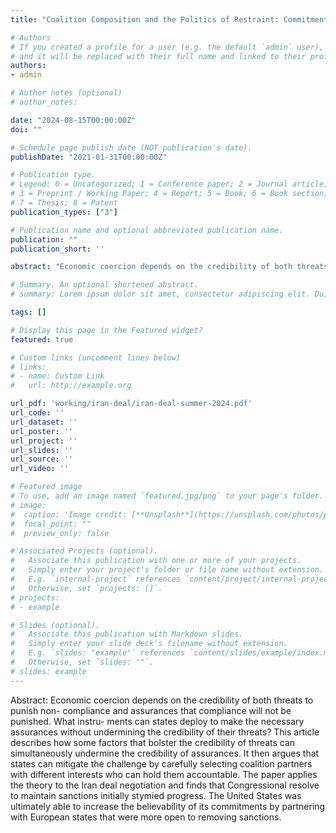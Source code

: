 ```yaml
---
title: "Coalition Composition and the Politics of Restraint: Commitment Credibility in the Iran Deal Negotiation"

# Authors
# If you created a profile for a user (e.g. the default `admin` user), write the username (folder name) here 
# and it will be replaced with their full name and linked to their profile.
authors:
- admin

# Author notes (optional)
# author_notes:

date: "2024-08-15T00:00:00Z"
doi: ""

# Schedule page publish date (NOT publication's date).
publishDate: "2021-01-31T00:00:00Z"

# Publication type.
# Legend: 0 = Uncategorized; 1 = Conference paper; 2 = Journal article;
# 3 = Preprint / Working Paper; 4 = Report; 5 = Book; 6 = Book section;
# 7 = Thesis; 8 = Patent
publication_types: ["3"]

# Publication name and optional abbreviated publication name.
publication: ""
publication_short: ''

abstract: "Economic coercion depends on the credibility of both threats to punish noncompliance and  assurances that compliance will not be punished. What instruments can states deploy to make the necessary assurances without undermining the credibility of their threats? This article describes how some actions that bolster the credibility of threats can simultaneously undermine the credibility of assurances. It then argues that states can mitigate the challenge by carefully selecting coalition partners with different interests who can hold them accountable. The paper applies the theory to the Iran deal negotiation and finds that Congressional resolve to maintain sanctions initially stymied progress. The United States was ultimately able to increase the believability of its commitments by partnering with European states that were more open to removing sanctions."

# Summary. An optional shortened abstract.
# summary: Lorem ipsum dolor sit amet, consectetur adipiscing elit. Duis posuere tellus ac convallis placerat. Proin tincidunt magna sed ex sollicitudin condimentum.

tags: []

# Display this page in the Featured widget?
featured: true

# Custom links (uncomment lines below)
# links:
# - name: Custom Link
#   url: http://example.org

url_pdf: 'working/iran-deal/iran-deal-summer-2024.pdf'
url_code: ''
url_dataset: ''
url_poster: ''
url_project: ''
url_slides: ''
url_source: ''
url_video: ''

# Featured image
# To use, add an image named `featured.jpg/png` to your page's folder. 
# image:
#  caption: 'Image credit: [**Unsplash**](https://unsplash.com/photos/pLCdAaMFLTE)'
#  focal_point: ""
#  preview_only: false

# Associated Projects (optional).
#   Associate this publication with one or more of your projects.
#   Simply enter your project's folder or file name without extension.
#   E.g. `internal-project` references `content/project/internal-project/index.md`.
#   Otherwise, set `projects: []`.
# projects:
# - example

# Slides (optional).
#   Associate this publication with Markdown slides.
#   Simply enter your slide deck's filename without extension.
#   E.g. `slides: "example"` references `content/slides/example/index.md`.
#   Otherwise, set `slides: ""`.
# slides: example
---
```


Abstract: Economic coercion depends on the credibility of both threats to punish non- compliance and assurances that compliance will not be punished. What instru- ments can states deploy to make the necessary assurances without undermining the credibility of their threats? This article describes how some factors that bolster the credibility of threats can simultaneously undermine the credibility of assurances. It then argues that states can mitigate the challenge by carefully selecting coalition partners with different interests who can hold them accountable. The paper applies the theory to the Iran deal negotiation and finds that Congressional resolve to maintain sanctions initially stymied progress. The United States was ultimately able to increase the believability of its commitments by partnering with European states that were more open to removing sanctions.
